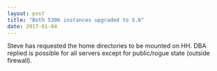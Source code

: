 ```yaml
---
layout: post
title: "Both 5306 instances upgraded to 5.6"
date: 2017-01-04
---
```


Steve has requested the home directories to be mounted on HH. DBA replied is possible for all servers except for public/rogue state (outside firewall).

